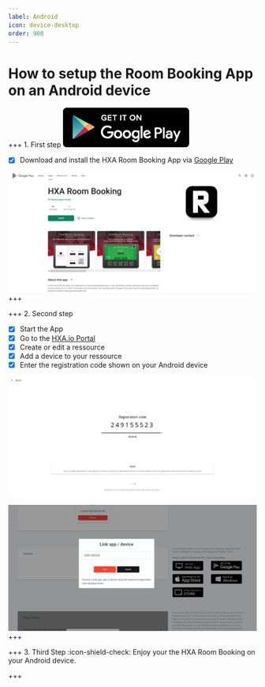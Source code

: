 ```yaml
---
label: Android
icon: device-desktop
order: 900
---
```


# How to setup the Room Booking App on an Android device


+++ 1. First step
[![](/images/playstore256x80.png)](https://play.google.com/store/apps/details?id=com.hxa.roombooking)

- [x] Download and install the HXA Room Booking App via [Google Play](https://play.google.com/store/apps/details?id=com.hxa.roombooking)

![](/images/HXA.io_roombooking_app_on_google_play.png)
+++

+++ 2. Second step
- [x] Start the App
- [x] Go to the [HXA.io Portal](https://portal.hxa.io)
- [x] Create or edit a ressource
- [x] Add a device to your ressource
- [x] Enter the registration code shown on your Android device

![](/images/HXA.io_registration_code.png)

![](/images/HXA.io_registration_code_02.png)
+++


+++ 3. Third Step
:icon-shield-check: Enjoy your the HXA Room Booking on your Android device.

+++


